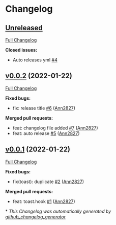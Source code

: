 # Changelog

## [Unreleased](https://github.com/Ann2827/library-react-hooks/tree/HEAD)

[Full Changelog](https://github.com/Ann2827/library-react-hooks/compare/v0.0.2...HEAD)

**Closed issues:**

- Auto releases yml [\#4](https://github.com/Ann2827/library-react-hooks/issues/4)

## [v0.0.2](https://github.com/Ann2827/library-react-hooks/tree/v0.0.2) (2022-01-22)

[Full Changelog](https://github.com/Ann2827/library-react-hooks/compare/v0.0.1...v0.0.2)

**Fixed bugs:**

- fix: release title [\#6](https://github.com/Ann2827/library-react-hooks/pull/6) ([Ann2827](https://github.com/Ann2827))

**Merged pull requests:**

- feat: changelog file added [\#7](https://github.com/Ann2827/library-react-hooks/pull/7) ([Ann2827](https://github.com/Ann2827))
- feat: auto release [\#5](https://github.com/Ann2827/library-react-hooks/pull/5) ([Ann2827](https://github.com/Ann2827))

## [v0.0.1](https://github.com/Ann2827/library-react-hooks/tree/v0.0.1) (2022-01-22)

[Full Changelog](https://github.com/Ann2827/library-react-hooks/compare/57bea173fa6f16df2a4cd3f4d08d9597f74bc150...v0.0.1)

**Fixed bugs:**

- fix\(toast\): duplicate [\#2](https://github.com/Ann2827/library-react-hooks/pull/2) ([Ann2827](https://github.com/Ann2827))

**Merged pull requests:**

- feat: toast.hook [\#1](https://github.com/Ann2827/library-react-hooks/pull/1) ([Ann2827](https://github.com/Ann2827))



\* *This Changelog was automatically generated by [github_changelog_generator](https://github.com/github-changelog-generator/github-changelog-generator)*

